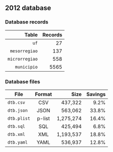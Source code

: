 ## 2012 database

### Database records

| Table          | Records |
| --------------:| -------:|
| `uf`           |      27 |
| `mesorregiao`  |     137 |
| `microrregiao` |     558 |
| `municipio`    |    5565 |

### Database files

| File        | Format         | Size      | Savings |
| ----------- |:--------------:| ---------:| -------:|
| `dtb.csv`   | CSV            |   437,322 |    9.2% |
| `dtb.json`  | JSON           |   563,062 |   33.8% |
| `dtb.plist` | p-list         | 1,275,274 |   16.4% |
| `dtb.sql`   | SQL            |   425,494 |    6.8% |
| `dtb.xml`   | XML            | 1,193,537 |   18.8% |
| `dtb.yaml`  | YAML           |   536,937 |   12.8% |
